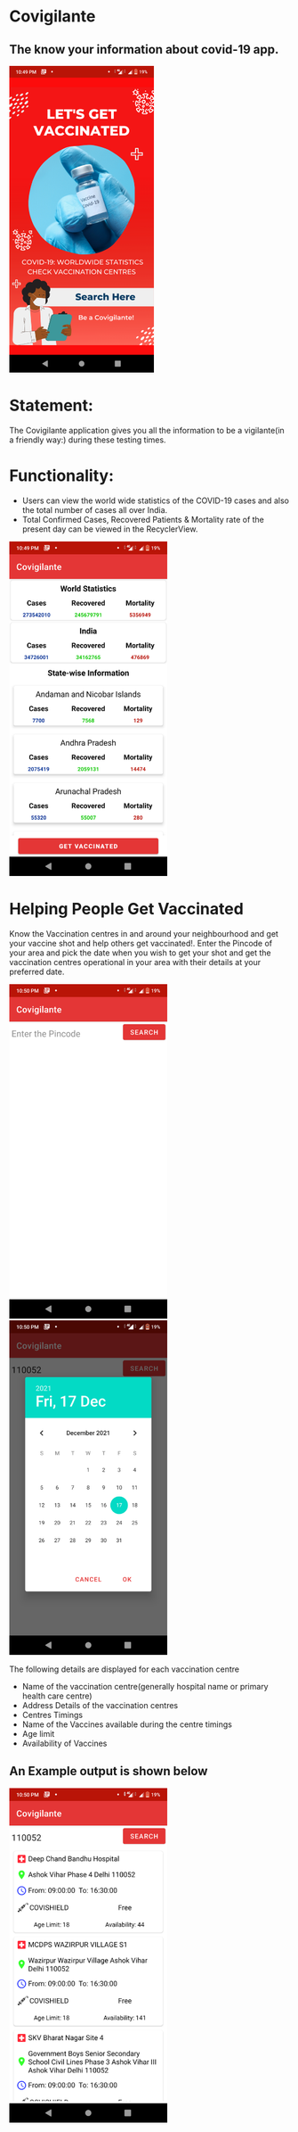 # Covigilante
## The know your information about covid-19 app.
<img src="/images/SplashScreen.png" height="550" >

# Statement:
The Covigilante application gives you all the information to be a vigilante(in a friendly way:) during these testing times.

# Functionality:
* Users can view the world wide statistics of the COVID-19 cases and also the total number of cases all over India.
* Total Confirmed Cases, Recovered Patients & Mortality rate of the present day can be viewed in the RecyclerView.
<img src="/images/CovidInfo.png" height="600" >

# Helping People Get Vaccinated
Know the Vaccination centres in and around your neighbourhood and get your vaccine shot and help others get vaccinated!.
Enter the Pincode of your area and pick the date when you wish to get your shot and get the vaccination centres operational in your area with their details at your preferred date.


<img src="/images/EnterPincode.png" height="600" >
<img src="/images/EnterDate.png" height="600" >


The following details are displayed for each vaccination centre
* Name of the vaccination centre(generally hospital name or primary health care centre)
* Address Details of the vaccination centres
* Centres Timings
* Name of the Vaccines available during the centre timings
* Age limit
* Availability of Vaccines



## An Example output is shown below
 
 <img src="/images/CentreDetails.png" height="600" >


